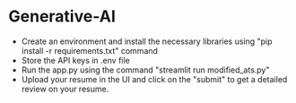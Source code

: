 # Generative-AI
- Create an environment and install the necessary libraries using "pip install -r requirements.txt" command
- Store the API keys in .env file
- Run the app.py using the command "streamlit run modified_ats.py"
- Upload your resume in the UI and click on the "submit" to get a detailed review on your resume.
